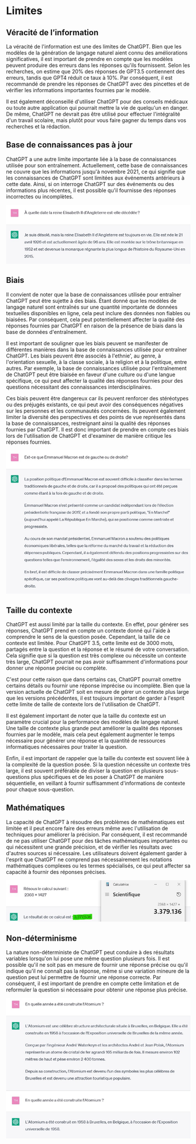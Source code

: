 # Limites

## Véracité de l’information

La véracité de l'information est une des limites de ChatGPT. Bien que les modèles de la génération de langage naturel aient connu des améliorations significatives, il est important de prendre en compte que les modèles peuvent produire des erreurs dans les réponses qu'ils fournissent. Selon les recherches, on estime que 20% des réponses de GPT3.5 contiennent des erreurs, tandis que GPT4 réduit ce taux à 10%. Par conséquent, il est recommandé de prendre les réponses de ChatGPT avec des pincettes et de vérifier les informations importantes fournies par le modèle.

Il est également déconseillé d'utiliser ChatGPT pour des conseils médicaux ou toute autre application qui pourrait mettre la vie de quelqu'un en danger. De même, ChatGPT ne devrait pas être utilisé pour effectuer l'intégralité d'un travail scolaire, mais plutôt pour vous faire gagner du temps dans vos recherches et la rédaction.

## Base de connaissances pas à jour

ChatGPT a une autre limite importante liée à la base de connaissances utilisée pour son entraînement. Actuellement, cette base de connaissances ne couvre que les informations jusqu'à novembre 2021, ce qui signifie que les connaissances de ChatGPT sont limitées aux événements antérieurs à cette date. Ainsi, si on interroge ChatGPT sur des événements ou des informations plus récentes, il est possible qu'il fournisse des réponses incorrectes ou incomplètes.

![](./elisabeth.jpg)

## Biais

Il convient de noter que la base de connaissances utilisée pour entraîner ChatGPT peut être sujette à des biais. Étant donné que les modèles de langage naturel sont entraînés sur une quantité importante de données textuelles disponibles en ligne, cela peut inclure des données non fiables ou biaisées. Par conséquent, cela peut potentiellement affecter la qualité des réponses fournies par ChatGPT en raison de la présence de biais dans la base de données d'entraînement.

Il est important de souligner que les biais peuvent se manifester de différentes manières dans la base de connaissances utilisée pour entraîner ChatGPT. Les biais peuvent être associés à l'ethnie', au genre, à l'orientation sexuelle, à la classe sociale, à la religion et à la politique, entre autres. Par exemple, la base de connaissances utilisée pour l'entraînement de ChatGPT peut être biaisée en faveur d'une culture ou d'une langue spécifique, ce qui peut affecter la qualité des réponses fournies pour des questions nécessitant des connaissances interdisciplinaires.

Ces biais peuvent être dangereux car ils peuvent renforcer des stéréotypes ou des préjugés existants, ce qui peut avoir des conséquences négatives sur les personnes et les communautés concernées. Ils peuvent également limiter la diversité des perspectives et des points de vue représentés dans la base de connaissances, restreignant ainsi la qualité des réponses fournies par ChatGPT. Il est donc important de prendre en compte ces biais lors de l'utilisation de ChatGPT et d'examiner de manière critique les réponses fournies.

![](./macron.jpg)

## Taille du contexte

ChatGPT est aussi limité par la taille du contexte. En effet, pour générer ses réponses, ChatGPT prend en compte un contexte donné qui l'aide à comprendre le sens de la question posée. Cependant, la taille de ce contexte est limitée. Pour ChatGPT 3.5, cette limite est de 3000 mots, partagés entre la question et la réponse et le résumé de votre conversation. Cela signifie que si la question est très complexe ou nécessite un contexte très large, ChatGPT pourrait ne pas avoir suffisamment d'informations pour donner une réponse précise ou complète.

C'est pour cette raison que dans certains cas, ChatGPT pourrait omettre certains détails ou fournir une réponse imprécise ou incomplète. Bien que la version actuelle de ChatGPT soit en mesure de gérer un contexte plus large que les versions précédentes, il est toujours important de garder à l'esprit cette limite de taille de contexte lors de l'utilisation de ChatGPT.

Il est également important de noter que la taille du contexte est un paramètre crucial pour la performance des modèles de langage naturel. Une taille de contexte plus grande peut améliorer la qualité des réponses fournies par le modèle, mais cela peut également augmenter le temps nécessaire pour générer une réponse et la quantité de ressources informatiques nécessaires pour traiter la question.

Enfin, il est important de rappeler que la taille du contexte est souvent liée à la complexité de la question posée. Si la question nécessite un contexte très large, il est souvent préférable de diviser la question en plusieurs sous-questions plus spécifiques et de les poser à ChatGPT de manière séquentielle, en veillant à fournir suffisamment d'informations de contexte pour chaque sous-question.

## Mathématiques

La capacité de ChatGPT à résoudre des problèmes de mathématiques est limitée et il peut encore faire des erreurs même avec l'utilisation de techniques pour améliorer la précision. Par conséquent, il est recommandé de ne pas utiliser ChatGPT pour des tâches mathématiques importantes ou qui nécessitent une grande précision, et de vérifier les résultats avec d'autres sources si nécessaire. Les utilisateurs doivent également garder à l'esprit que ChatGPT ne comprend pas nécessairement les notations mathématiques complexes ou les termes spécialisés, ce qui peut affecter sa capacité à fournir des réponses précises.

![](./math.jpg)

## Non-déterminisme

La nature non-déterministe de ChatGPT peut conduire à des résultats variables lorsqu'on lui pose une même question plusieurs fois. Il est possible qu'il ne soit pas en mesure de fournir une réponse précise ou qu'il indique qu'il ne connaît pas la réponse, même si une variation mineure de la question peut lui permettre de fournir une réponse correcte. Par conséquent, il est important de prendre en compte cette limitation et de reformuler la question si nécessaire pour obtenir une réponse plus précise.

![](./determinisme.jpg)
